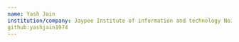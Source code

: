 ```yaml
---
name: Yash Jain
institution/company: Jaypee Institute of information and technology Noida, UP ,INDIA
github:yashjain1974
---
```

